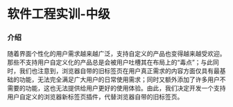 # 软件工程实训-中级

### 介绍
随着界面个性化的用户需求越来越广泛，支持自定义的产品也变得越来越受欢迎。那些不支持用户自定义化的产品总是会被用户吐槽其在布局上的“毒点”；与此同时，我们也注意到，浏览器自带的旧标签页在用户真正需求的内容方面仅具有最基础的功能，无法完全满足广大用户的日常使用需求；同时又额外添加了许多用户不需要的功能，这也无法提供给用户更好的使用体验。由此，我们决定开发一个支持用户自定义的浏览器新标签页插件，代替浏览器自带的旧标签页。

